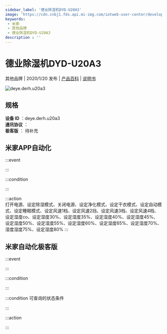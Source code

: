 ```yaml
---
sidebar_label: '德业除湿机DYD-U20A3'
image: 'https://cdn.cnbj1.fds.api.mi-img.com/iotweb-user-center/developer_1679047614686xpQGcFq9.png?GalaxyAccessKeyId=AKVGLQWBOVIRQ3XLEW&Expires=9223372036854775807&Signature=ulrrKV71+78z6BBiZ97/izyP5Qw='
keywords: 
 - 米家
 - 其他品牌
 - 德业除湿机DYD-U20A3
description : ''
---
```

# 德业除湿机DYD-U20A3

其他品牌 | 2020/1/20 发布 | [产品百科](https://home.mi.com/webapp/content/baike/product/index.html?model=deye.derh.u20a3/) | [说明书](https://home.mi.com/views/introduction.html?model=deye.derh.u20a3&region=cn)

![deye.derh.u20a3](https://cdn.cnbj1.fds.api.mi-img.com/iotweb-user-center/developer_1679047614686xpQGcFq9.png?GalaxyAccessKeyId=AKVGLQWBOVIRQ3XLEW&Expires=9223372036854775807&Signature=ulrrKV71+78z6BBiZ97/izyP5Qw=)

## 规格  
> 
**设备 ID** ：deye.derh.u20a3  
**通讯协议** ：  
**极客版**  ： 待补充 


## 米家APP自动化  

:::event  

:::

:::condition  

:::

:::action   
打开电源、设定除湿模式、关闭电源、设定净化模式、设定干衣模式、设定自动模式、设定睡眠模式、设定风速1档、设定风速2挡、设定风速3档、设定风速4档、设定湿度co、设定湿度30%、设定湿度35%、设定湿度40%、设定湿度45%、设定湿度50%、设定湿度55%、设定湿度60%、设定湿度65%、设定湿度70%、湿度湿度75%、设定湿度80%
:::

## 米家自动化极客版  

:::event  

:::

:::condition  

:::

:::condition 可查询的状态条件  

:::

:::action  

:::

        
